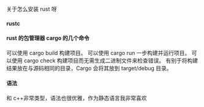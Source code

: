 关于怎么安装 rust 呀

#### rustc

#### rust 的包管理器 cargo 的几个命令

可以使用 cargo build 构建项目。
可以使用 cargo run 一步构建并运行项目。
可以使用 cargo check 构建项目而无需生成二进制文件来检查错误。
有别于将构建结果放在与源码相同的目录，Cargo 会将其放到 target/debug 目录。

#### 语法

和 c++非常类型，语法也很优雅，作为静态语言我非常喜欢
